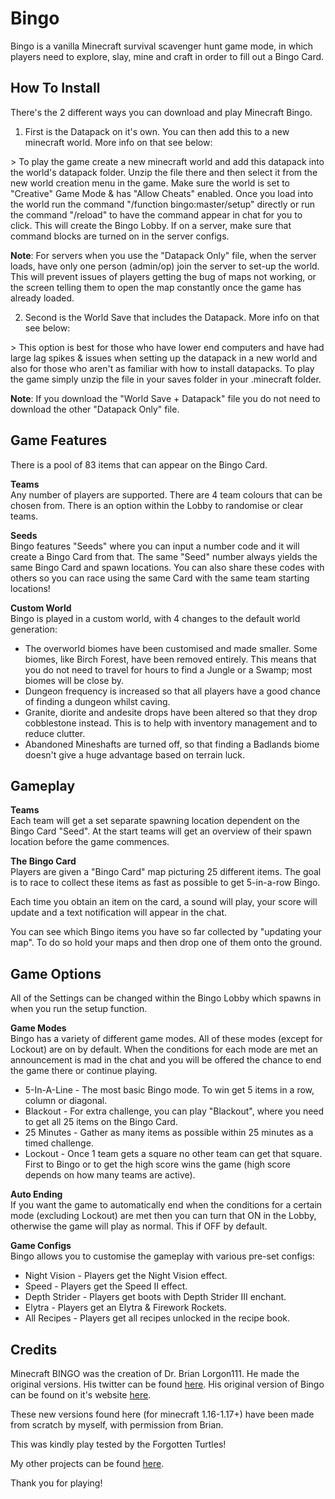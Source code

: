 # Bingo

Bingo is a vanilla Minecraft survival scavenger hunt game mode, in which players need to explore, slay, mine and craft in order to fill out a Bingo Card.

## How To Install

There's the 2 different ways you can download and play Minecraft Bingo.

1) First is the Datapack on it's own. You can then add this to a new minecraft world. More info on that see below: 

&gt; To play the game create a new minecraft world and add this datapack into the world's datapack folder. Unzip the file there and then select it from the new world creation menu in the game. Make sure the world is set to "Creative" Game Mode & has "Allow Cheats" enabled. Once you load into the world run the command "/function bingo:master/setup" directly or run the command "/reload" to have the command appear in chat for you to click. This will create the Bingo Lobby. If on a server, make sure that command blocks are turned on in the server configs.  

**Note**: For servers when you use the "Datapack Only" file, when the server loads, have only one person (admin/op) join the server to set-up the world. This will prevent issues of players getting the bug of maps not working, or the screen telling them to open the map constantly once the game has already loaded.

2) Second is the World Save that includes the Datapack. More info on that see below:

&gt; This option is best for those who have lower end computers and have had large lag spikes & issues when setting up the datapack in a new world and also for those who aren't as familiar with how to install datapacks. To play the game simply unzip the file in your saves folder in your .minecraft folder.  

**Note**: If you download the "World Save + Datapack" file you do not need to download the other "Datapack Only" file.

## Game Features

There is a pool of 83 items that can appear on the Bingo Card.

**Teams**  
Any number of players are supported. There are 4 team colours that can be chosen from. There is an option within the Lobby to randomise or clear teams. 

**Seeds**  
Bingo features "Seeds" where you can input a number code and it will create a Bingo Card from that. The same "Seed" number always yields the same Bingo Card and spawn locations. You can also share these codes with others so you can race using the same Card with the same team starting locations!

 **Custom World**  
Bingo is played in a custom world, with 4 changes to the default world generation:  

- The overworld biomes have been customised and made smaller. Some biomes, like Birch Forest, have been removed entirely. This means that you do not need to travel for hours to find a Jungle or a Swamp; most biomes will be close by.  
- Dungeon frequency is increased so that all players have a good chance of finding a dungeon whilst caving.  
- Granite, diorite and andesite drops have been altered so that they drop cobblestone instead. This is to help with inventory management and to reduce clutter.  
- Abandoned Mineshafts are turned off, so that finding a Badlands biome doesn't give a huge advantage based on terrain luck.  

## Gameplay

**Teams**  
Each team will get a set separate spawning location dependent on the Bingo Card "Seed". At the start teams will get an overview of their spawn location before the game commences.

**The Bingo Card**  
Players are given a "Bingo Card" map picturing 25 different items. The goal is to race to collect these items as fast as possible to get 5-in-a-row Bingo.  

Each time you obtain an item on the card, a sound will play, your score will update and a text notification will appear in the chat.

You can see which Bingo items you have so far collected by "updating your map". To do so hold your maps and then drop one of them onto the ground.

## Game Options

All of the Settings can be changed within the Bingo Lobby which spawns in when you run the setup function.

**Game Modes**  
Bingo has a variety of different game modes. All of these modes (except for Lockout) are on by default. When the conditions for each mode are met an announcement is mad in the chat and you will be offered the  chance to end the game there or continue playing.

- 5-In-A-Line - The most basic Bingo mode. To win get 5 items in a row, column or diagonal.  
- Blackout - For extra challenge, you can play "Blackout", where you need to get all 25 items on the Bingo Card.  
- 25 Minutes - Gather as many items as possible within 25 minutes as a timed challenge.  
- Lockout - Once 1 team gets a square no other team can get that square. First to Bingo or to get the high score wins the game (high score depends on how many teams are active).  

**Auto Ending**  
If you want the game to automatically end when the conditions for a certain mode (excluding Lockout) are met then you can turn that ON in the Lobby, otherwise the game will play as normal. This if OFF by default.  

**Game Configs**  
Bingo allows you to customise the gameplay with various pre-set configs:  

- Night Vision - Players get the Night Vision effect.  
- Speed - Players get the Speed II effect.  
- Depth Strider - Players get boots with Depth Strider III enchant.  
- Elytra - Players get an Elytra & Firework Rockets.  
- All Recipes - Players get all recipes unlocked in the recipe book.  

## Credits

Minecraft BINGO was the creation of Dr. Brian Lorgon111. He made the original versions. His twitter can be found [here](https://twitter.com/lorgon111). 
His original version of Bingo can be found on it's website [here](http://www.playminecraftbingo.com).  

These new versions found here (for minecraft 1.16-1.17+) have been made from scratch by myself, with permission from Brian.

This was kindly play tested by the Forgotten Turtles!

My other projects can be found [here](https://www.curseforge.com/members/sirchi/projects).

Thank you for playing!
